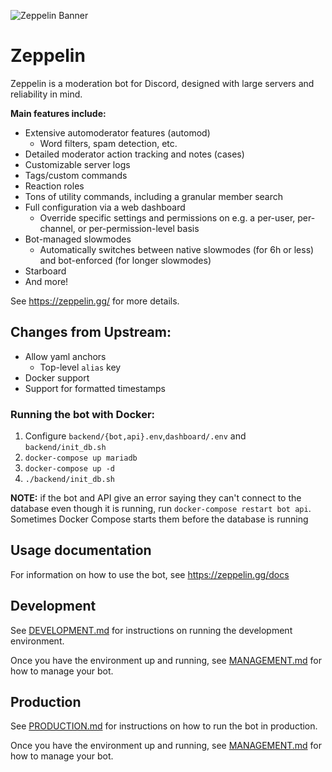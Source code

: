 ![Zeppelin Banner](assets/zepbanner.png)
# Zeppelin
Zeppelin is a moderation bot for Discord, designed with large servers and reliability in mind.

**Main features include:**
- Extensive automoderator features (automod)
  - Word filters, spam detection, etc.
- Detailed moderator action tracking and notes (cases)
- Customizable server logs
- Tags/custom commands
- Reaction roles
- Tons of utility commands, including a granular member search
- Full configuration via a web dashboard
  - Override specific settings and permissions on e.g. a per-user, per-channel, or per-permission-level basis
- Bot-managed slowmodes
  - Automatically switches between native slowmodes (for 6h or less) and bot-enforced (for longer slowmodes)
- Starboard
- And more!

See https://zeppelin.gg/ for more details.

## Changes from Upstream:
- Allow yaml anchors
  - Top-level `alias` key
- Docker support
- Support for formatted timestamps

### Running the bot with Docker:
1. Configure `backend/{bot,api}.env`,`dashboard/.env` and `backend/init_db.sh`
2. `docker-compose up mariadb`
2. `docker-compose up -d`
3. `./backend/init_db.sh`

**NOTE:** if the bot and API give an error saying they can't connect to the database even though it is running, run `docker-compose restart bot api`. Sometimes Docker Compose starts them before the database is running

## Usage documentation
For information on how to use the bot, see https://zeppelin.gg/docs

## Development
See [DEVELOPMENT.md](./DEVELOPMENT.md) for instructions on running the development environment.

Once you have the environment up and running, see [MANAGEMENT.md](./MANAGEMENT.md) for how to manage your bot.

## Production
See [PRODUCTION.md](./PRODUCTION.md) for instructions on how to run the bot in production.

Once you have the environment up and running, see [MANAGEMENT.md](./MANAGEMENT.md) for how to manage your bot.
